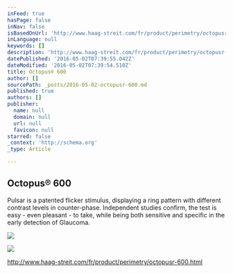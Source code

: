 ```yaml
---
inFeed: true
hasPage: false
inNav: false
isBasedOnUrl: 'http://www.haag-streit.com/fr/product/perimetry/octopusr-600.html'
inLanguage: null
keywords: []
description: 'http://www.haag-streit.com/fr/product/perimetry/octopusr-600.html'
datePublished: '2016-05-02T07:39:55.042Z'
dateModified: '2016-05-02T07:39:54.510Z'
title: Octopus® 600
author: []
sourcePath: _posts/2016-05-02-octopusr-600.md
published: true
authors: []
publisher:
  name: null
  domain: null
  url: null
  favicon: null
starred: false
_context: 'http://schema.org'
_type: Article

---
```

<article style=""><h1>Octopus® 600</h1><p>Pulsar is a patented flicker stimulus, displaying a ring pattern with different contrast levels in counter-phase. Independent studies confirm, the test is easy - even pleasant - to take, while being both sensitive and specific in the early detection of Glaucoma.</p><img src="http://www.haag-streit.com/uploads/RTEmagicC_EyeBlink_06_EyeSuitei6.jpg.jpg" /></article>

![](https://the-grid-user-content.s3-us-west-2.amazonaws.com/614795e8-5428-48e0-bad8-65c0c20f06a6.jpg)

http://www.haag-streit.com/fr/product/perimetry/octopusr-600.html